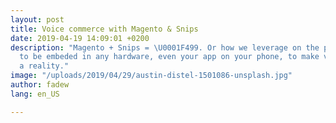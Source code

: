 ```yaml
---
layout: post
title: Voice commerce with Magento & Snips
date: 2019-04-19 14:09:01 +0200
description: "Magento + Snips = \U0001F499. Or how we leverage on the power of Snips
  to be embeded in any hardware, even your app on your phone, to make voice commerce
  a reality."
image: "/uploads/2019/04/29/austin-distel-1501086-unsplash.jpg"
author: fadew
lang: en_US

---
```

